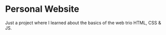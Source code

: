 # Personal Website

Just a project where I learned about the basics of the web trio HTML, CSS & JS.
